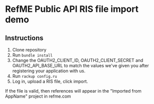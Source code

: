 # RefME Public API RIS file import demo

## Instructions
1. Clone repository
2. Run `bundle install`
3. Change the OAUTH2_CLIENT_ID, OAUTH2_CLIENT_SECRET and OAUTH2_API_BASE_URL to match the values we've given you after registering your application with us.
4. Run `rackup config.ru`
5. Log in, upload a RIS file, click import.

If the file is valid, then references will appear in the "Imported from AppName" project in refme.com
